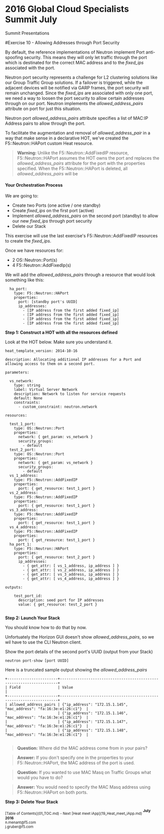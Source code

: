 # 2016 Global Cloud Specialists Summit July

Summit Presentations


#Exercise 10 - Allowing Addresses through Port Security

By default, the reference implementations of Neutron implement Port anti-spoofing security. This means they will only let traffic through the port which is destinated for the correct MAC address and to the *fixed_ips* associated with the port. 

Neutron port security represents a challenge for L2 clustering solutions like our Group Traffic Group  solutions. If a failover is triggered, while the adjacent devices will be notified via GARP frames, the port security will remain unchanged. Since the *fixed_ips* are associated with only one port, we need a way to loosen the port security to allow certain addresses through on our port. Neutron implements the *allowed_address_pairs* attribute on port for just this situation.

Neutron port *allowed_address_pairs* attribute specifies a list of MAC:IP Address pairs to allow through the port. 

To facilitate the augmentation and removal of *allowed_address_pair* in a way that make sense in a declarative HOT, we've created the F5::Neutron::HAPort custom Heat resource.

>**Warning:** Unlike the F5::Neutron::AddFixedIP resource, F5::Neutron::HAPort assumes the HOT owns the port and replaces the *allowed_address_pairs* attribute for the port with the properties specified. When the F5::Neutron::HAPort is deleted, all *allowed_address_pairs* will be 

#### Your Orchestration Process

We are going to:

- Create two Ports (one active / one standby)
- Create *fixed_ips* on the first port (active)
- Implement *allowed_address_pairs* on the second port (standby) to allow our new *fixed_ips* through port security
- Delete our Stack

This exercise will use the last exercise's F5::Neutron::AddFixedIP resources to create the *fixed_ips*. 

Once we have resources for:

* 2 OS::Neutron::Port(s)
* 4 F5::Neutron::AddFixedIp(s)

We will add the *allowed_address_pairs* through a resource that would look something like this:

```
  ha_port:
    type: F5::Neutron::HAPort
    properties:
      port: [standby port's UUID]
      ip_addresses:
        - [IP address from the first added fixed_ip]
        - [IP address from the first added fixed_ip]
        - [IP address from the first added fixed_ip]
        - [IP address from the first added fixed_ip]

```
**Step 1: Construct a HOT with all the resources defined** 

Look at the HOT below. Make sure you understand it.

```
heat_template_version: 2014-10-16

description: Allocating additional IP addresses for a Port and allowing access to them on a second port.

parameters:

  vs_network:
    type: string
    label: Virtual Server Network
    description: Network to listen for service requests
    default: None
    constraints:
      - custom_constraint: neutron.network
      
resources:

  test_1_port:
    type: OS::Neutron::Port
    properties:
      network: { get_param: vs_network }
      security_groups:
        - default
  test_2_port:
    type: OS::Neutron::Port
    properties:
      network: { get_param: vs_network }
      security_groups:
        - default
  vs_1_address:
    type: F5::Neutron::AddFixedIP
    properties:
      port: { get_resource: test_1_port }
  vs_2_address:
    type: F5::Neutron::AddFixedIP
    properties:
      port: { get_resource: test_1_port }
  vs_3_address:
    type: F5::Neutron::AddFixedIP
    properties:
      port: { get_resource: test_1_port }
  vs_4_address:
    type: F5::Neutron::AddFixedIP
    properties:
      port: { get_resource: test_1_port }
  ha_port_1:
    type: F5::Neutron::HAPort
    properties:
      port: { get_resource: test_2_port }
      ip_addresses:
        - { get_attr: [ vs_1_address, ip_address ] }
        - { get_attr: [ vs_2_address, ip_address ] }
        - { get_attr: [ vs_3_address, ip_address ] }
        - { get_attr: [ vs_4_address, ip_address ] }
      
outputs:

    test_port_id:
      description: seed port for IP addresses
      value: { get_resource: test_2_port }
  
```

**Step 2: Launch Your Stack** 

You should know how to do that by now.

Unfortuately the Horizon GUI doesn't show *allowed_address_pairs*, so we wil have to use the CLI Neutron client.

Show the port details of the second port's UUID (output from your Stack)

```
neutron port-show [port UUID]

```
Here is a truncated sample output showing the *allowed_address_pairs*

```
+-----------------------+---------------------------------------------------------------------+
| Field                 | Value                                                               |
+-----------------------+---------------------------------------------------------------------+
| allowed_address_pairs | {"ip_address": "172.15.1.145", "mac_address": "fa:16:3e:e1:26:c1"}  |
|                       | {"ip_address": "172.15.1.146", "mac_address": "fa:16:3e:e1:26:c1"}  |
|                       | {"ip_address": "172.15.1.147", "mac_address": "fa:16:3e:e1:26:c1"}  |
|                       | {"ip_address": "172.15.1.148", "mac_address": "fa:16:3e:e1:26:c1"}  |


```
>**Question:** Where did the MAC address come from in your pairs?

>**Answer:** If you don't specify one in the properties to your F5::Neutron::HAPort, the MAC address of the port is used.

>**Question:** If you wanted to use MAC Masq on Traffic Groups what would you have to do?

>**Answer:** You would need to specify the MAC Masq address using F5::Neutron::HAPort on both ports.

**Step 3: Delete Your Stack** 

<sub>
[Table of Contents](01_TOC.md) - Next [Heat meet iApp](19_Heat_meet_iApp.md) 
</sub>

<sup>
<b>July 2016</b></br>
n.menant@f5.com</br>
j.gruber@f5.com
</sup>
